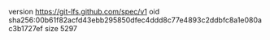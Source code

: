 version https://git-lfs.github.com/spec/v1
oid sha256:00b61f82acfd43ebb295850dfec4ddd8c77e4893c2ddbfc8a1e080ac3b1727ef
size 5297
